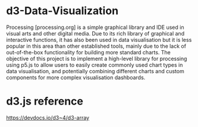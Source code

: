 # d3-Data-Visualization
Processing [processing.org] is a simple graphical library and IDE used in visual arts and other digital media. Due to its rich library of graphical and interactive functions, it has also been used in data visualisation but it is less popular in this area than other established tools, mainly due to the lack of out-of-the-box functionality for building more standard charts.  The objective of this project is to implement a high-level library for processing using p5.js to allow users to easily create commonly used chart types in data visualisation, and potentially combining different charts and custom components for more complex visualisation dashboards.

# d3.js reference
https://devdocs.io/d3~4/d3-array